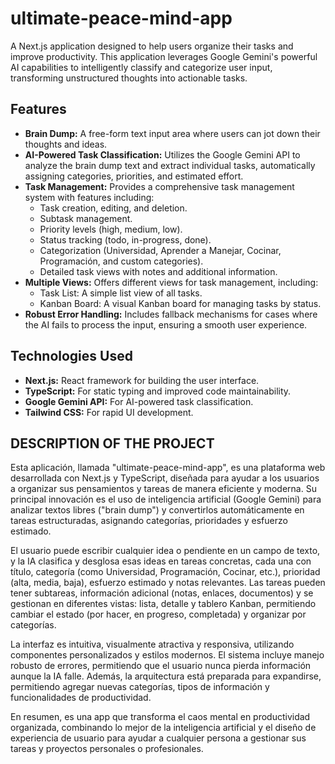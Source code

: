 # ultimate-peace-mind-app

A Next.js application designed to help users organize their tasks and improve productivity.  This application leverages Google Gemini's powerful AI capabilities to intelligently classify and categorize user input, transforming unstructured thoughts into actionable tasks.

## Features

* **Brain Dump:**  A free-form text input area where users can jot down their thoughts and ideas.
* **AI-Powered Task Classification:**  Utilizes the Google Gemini API to analyze the brain dump text and extract individual tasks, automatically assigning categories, priorities, and estimated effort.
* **Task Management:**  Provides a comprehensive task management system with features including:
    * Task creation, editing, and deletion.
    * Subtask management.
    * Priority levels (high, medium, low).
    * Status tracking (todo, in-progress, done).
    * Categorization (Universidad, Aprender a Manejar, Cocinar, Programación, and custom categories).
    * Detailed task views with notes and additional information.
* **Multiple Views:** Offers different views for task management, including:
    * Task List: A simple list view of all tasks.
    * Kanban Board: A visual Kanban board for managing tasks by status.
* **Robust Error Handling:** Includes fallback mechanisms for cases where the AI fails to process the input, ensuring a smooth user experience.


## Technologies Used

* **Next.js:**  React framework for building the user interface.
* **TypeScript:**  For static typing and improved code maintainability.
* **Google Gemini API:**  For AI-powered task classification.
* **Tailwind CSS:**  For rapid UI development.

## DESCRIPTION OF THE PROJECT

Esta aplicación, llamada "ultimate-peace-mind-app", es una plataforma web desarrollada con Next.js y TypeScript, diseñada para ayudar a los usuarios a organizar sus pensamientos y tareas de manera eficiente y moderna. Su principal innovación es el uso de inteligencia artificial (Google Gemini) para analizar textos libres ("brain dump") y convertirlos automáticamente en tareas estructuradas, asignando categorías, prioridades y esfuerzo estimado.

El usuario puede escribir cualquier idea o pendiente en un campo de texto, y la IA clasifica y desglosa esas ideas en tareas concretas, cada una con título, categoría (como Universidad, Programación, Cocinar, etc.), prioridad (alta, media, baja), esfuerzo estimado y notas relevantes. Las tareas pueden tener subtareas, información adicional (notas, enlaces, documentos) y se gestionan en diferentes vistas: lista, detalle y tablero Kanban, permitiendo cambiar el estado (por hacer, en progreso, completada) y organizar por categorías.

La interfaz es intuitiva, visualmente atractiva y responsiva, utilizando componentes personalizados y estilos modernos. El sistema incluye manejo robusto de errores, permitiendo que el usuario nunca pierda información aunque la IA falle. Además, la arquitectura está preparada para expandirse, permitiendo agregar nuevas categorías, tipos de información y funcionalidades de productividad.

En resumen, es una app que transforma el caos mental en productividad organizada, combinando lo mejor de la inteligencia artificial y el diseño de experiencia de usuario para ayudar a cualquier persona a gestionar sus tareas y proyectos personales o profesionales.
